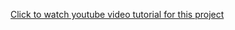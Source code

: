 [Click to watch youtube video tutorial for this project](https://www.youtube.com/watch?v=npe3Wf4tpSg)
